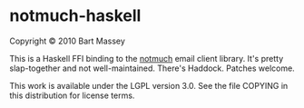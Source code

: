 # notmuch-haskell
Copyright © 2010 Bart Massey

This is a Haskell FFI binding to the
[notmuch](http://notmuchmail.org) email client library.
It's pretty slap-together and not well-maintained.  There's
Haddock. Patches welcome.

This work is available under the LGPL version 3.0. See the
file COPYING in this distribution for license terms.

